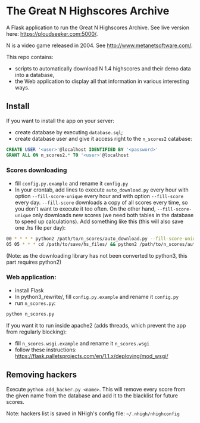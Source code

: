 # The Great N Highscores Archive

A Flask application to run the Great N Highscores Archive. See live version here: https://ploudseeker.com:5000/.

N is a video game released in 2004. See http://www.metanetsoftware.com/.

This repo contains:
- scripts to automatically download N 1.4 highscores and their demo data into a database,
- the Web application to display all that information in various interesting ways.

## Install

If you want to install the app on your server:
- create database by executing `database.sql`;
- create database user and give it access right to the `n_scores2` catabase:
```sql
CREATE USER '<user>'@localhost IDENTIFIED BY '<password>'
GRANT ALL ON n_scores2.* TO '<user>'@localhost
```
### Scores downloading
- fill `config.py.example` and rename it `config.py`
- In your crontab, add lines to execute `auto_download.py` every hour with option `--fill-score-unique` every hour and with option `--fill-score` every day. `--fill-score` downloads a copy of all scores every time, so you don't want to execute it too often. On the other hand, `--fill-score-unique` only downloads new scores (we need both tables in the database to speed up calculations). Add something like this (this will also save one .hs file per day):
```bash
00 * * * * python2 /path/to/n_scores/auto_download.py --fill-score-unique >/dev/null
05 05 * * * cd /path/to/save/hs_files/ && python2 /path/to/n_scores/auto_download.py --fill-score --save-hs-file
```
(Note: as the downloading library has not been converted to python3, this part requires python2)

### Web application:
- install Flask
- In python3_rewrite/, fill `config.py.example` and rename it `config.py`
- run `n_scores.py`:
```bash
python n_scores.py
```

If you want it to run inside apache2 (adds threads, which prevent the app from regularly blocking):
- fill `n_scores.wsgi.example` and rename it `n_scores.wsgi`
- follow these instructions: https://flask.palletsprojects.com/en/1.1.x/deploying/mod_wsgi/

## Removing hackers

Execute `python add_hacker.py <name>`. This will remove every score from the given name from the database and add it to the blacklist for future scores.

Note: hackers list is saved in NHigh's config file: `~/.nhigh/nhighconfig`
